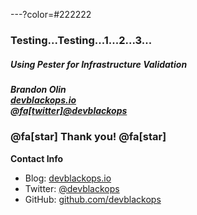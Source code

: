 
---?color=#222222

### Testing...Testing...1...2...3...

##### Using Pester for Infrastructure Validation

##### Brandon Olin<br>[devblackops.io](https://devblackops.io)<br>[@fa[twitter]@devblackops](https://twitter.com/devblackops)<br>




### @fa[star] Thank you! @fa[star]

**Contact Info**

- Blog: [devblackops.io](htts://devblackops.io)
- Twitter: [@devblackops](https://twitter.com/devblackops)
- GitHub: [github.com/devblackops](https://github.com/devblackops)